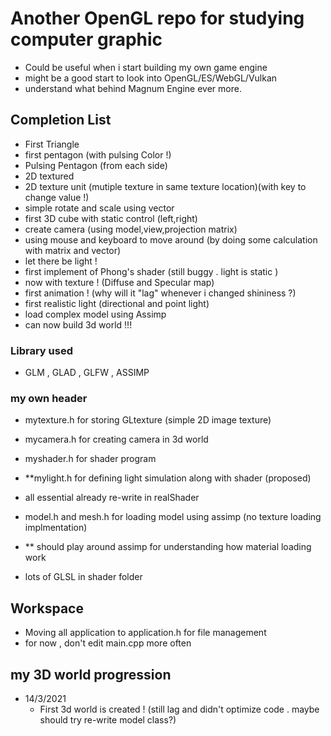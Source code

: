 # Another OpenGL repo for studying computer graphic

- Could be useful when i start building my own game engine
- might be a good start to look into OpenGL/ES/WebGL/Vulkan
- understand what behind Magnum Engine ever more.

## Completion List

- First Triangle 
- first pentagon (with pulsing Color !)
- Pulsing Pentagon (from each side)
- 2D textured
- 2D texture unit (mutiple texture in same texture location)(with key to change value !)
- simple rotate and scale using vector
- first 3D cube with static control (left,right)
- create camera (using model,view,projection matrix)
- using mouse and keyboard to move around (by doing some calculation with matrix and vector)
- let there be light !
- first implement of Phong's shader (still buggy . light is static )
- now with texture ! (Diffuse and Specular map)
- first animation ! (why will it "lag" whenever i changed shininess ?)
- first realistic light (directional and point light)
- load complex model using Assimp 
- can now build 3d world !!!

### Library used

- GLM , GLAD , GLFW , ASSIMP

### my own header

- mytexture.h for storing GLtexture (simple 2D image texture)
- mycamera.h for creating camera in 3d world
- myshader.h for shader program
- **mylight.h for defining light simulation along with shader (proposed)
- all essential already re-write in realShader
- model.h and mesh.h for loading model using assimp (no texture loading implmentation)
- ** should play around assimp for understanding how material loading work  

- lots of GLSL in shader folder 

## Workspace

- Moving all application to application.h for file management 
- for now , don't edit main.cpp more often

## my 3D world progression

- 14/3/2021
    - First 3d world is created ! (still lag and didn't optimize code . maybe should try re-write model class?)